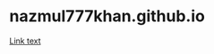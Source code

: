 # nazmul777khan.github.io
<a href="file:///C:/Users/Naz/Documents/cartoonProgram/index.html">Link text</a>

